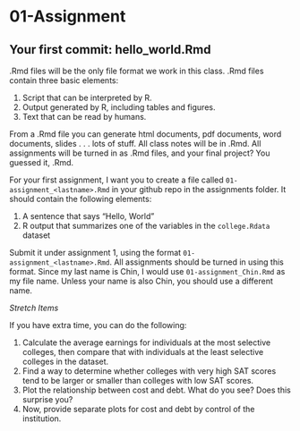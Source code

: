 01-Assignment
================

## Your first commit: hello\_world.Rmd

.Rmd files will be the only file format we work in this class. .Rmd
files contain three basic elements:

1.  Script that can be interpreted by R.
2.  Output generated by R, including tables and figures.  
3.  Text that can be read by humans.

From a .Rmd file you can generate html documents, pdf documents, word
documents, slides . . . lots of stuff. All class notes will be in .Rmd.
All assignments will be turned in as .Rmd files, and your final project?
You guessed it, .Rmd.

For your first assignment, I want you to create a file called
`01-assignment_<lastname>.Rmd` in your github repo in the assignments
folder. It should contain the following elements:

1.  A sentence that says “Hello, World”
2.  R output that summarizes one of the variables in the
    `college.Rdata` dataset

Submit it under assignment 1, using the format
`01-assignment_<lastname>.Rmd`. All assignments should be turned in
using this format. Since my last name is Chin, I would use
`01-assignment_Chin.Rmd` as my file name. Unless your name is also
Chin, you should use a different name.

*Stretch Items*

If you have extra time, you can do the following:

1.  Calculate the average earnings for individuals at the most selective
    colleges, then compare that with individuals at the least selective
    colleges in the dataset.
2.  Find a way to determine whether colleges with very high SAT scores
    tend to be larger or smaller than colleges with low SAT scores.
3.  Plot the relationship between cost and debt. What do you see? Does
    this surprise you?
4.  Now, provide separate plots for cost and debt by control of the
    institution.
